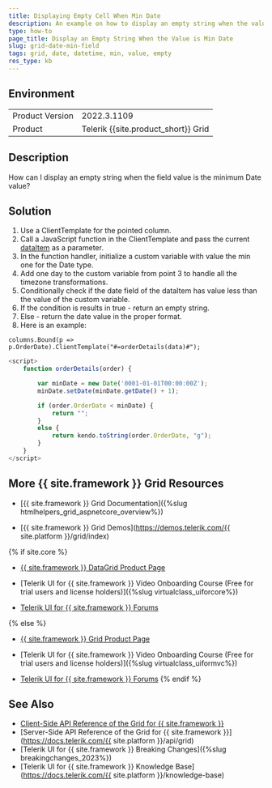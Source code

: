 ```yaml
---
title: Displaying Empty Cell When Min Date
description: An example on how to display an empty string when the value is the min value of the Date type {{ site.framework }}.
type: how-to
page_title: Display an Empty String When the Value is Min Date
slug: grid-date-min-field
tags: grid, date, datetime, min, value, empty
res_type: kb
---
```


## Environment

<table>
	<tr>
		<td>Product Version</td>
		<td>2022.3.1109</td>
	</tr>
	<tr>
		<td>Product</td>
		<td>Telerik {{site.product_short}} Grid</td>
	</tr>
</table>

## Description

How can I display an empty string when the field value is the minimum Date value?

## Solution

1. Use a ClientTemplate for the pointed column.
1. Call a JavaScript function in the ClientTemplate and pass the current [dataItem](https://docs.telerik.com/kendo-ui/api/javascript/ui/grid/methods/dataitem) as a parameter.
1. In the function handler, initialize a custom variable with value the min one for the Date type.
1. Add one day to the custom variable from point 3 to handle all the timezone transformations.
1. Conditionally check if the date field of the dataItem has value less than the value of the custom variable.
1. If the condition is results in true - return an empty string.
1. Else - return the date value in the proper format.
1. Here is an example:

```Index.cshtml
columns.Bound(p => p.OrderDate).ClientTemplate("#=orderDetails(data)#");
```

```JavaScript
<script>
    function orderDetails(order) {

        var minDate = new Date('0001-01-01T00:00:00Z');
        minDate.setDate(minDate.getDate() + 1);

        if (order.OrderDate < minDate) {
            return "";
        }
        else {
            return kendo.toString(order.OrderDate, "g");
        }
    }
</script>
```

## More {{ site.framework }} Grid Resources

* [{{ site.framework }} Grid Documentation]({%slug htmlhelpers_grid_aspnetcore_overview%})

* [{{ site.framework }} Grid Demos](https://demos.telerik.com/{{ site.platform }}/grid/index)

{% if site.core %}
* [{{ site.framework }} DataGrid Product Page](https://www.telerik.com/aspnet-core-ui/grid)

* [Telerik UI for {{ site.framework }} Video Onboarding Course (Free for trial users and license holders)]({%slug virtualclass_uiforcore%})

* [Telerik UI for {{ site.framework }} Forums](https://www.telerik.com/forums/aspnet-core-ui)

{% else %}
* [{{ site.framework }} Grid Product Page](https://www.telerik.com/aspnet-mvc/grid)

* [Telerik UI for {{ site.framework }} Video Onboarding Course (Free for trial users and license holders)]({%slug virtualclass_uiformvc%})

* [Telerik UI for {{ site.framework }} Forums](https://www.telerik.com/forums/aspnet-mvc)
{% endif %}

## See Also

* [Client-Side API Reference of the Grid for {{ site.framework }}](https://docs.telerik.com/kendo-ui/api/javascript/ui/grid)
* [Server-Side API Reference of the Grid for {{ site.framework }}](https://docs.telerik.com/{{ site.platform }}/api/grid)
* [Telerik UI for {{ site.framework }} Breaking Changes]({%slug breakingchanges_2023%})
* [Telerik UI for {{ site.framework }} Knowledge Base](https://docs.telerik.com/{{ site.platform }}/knowledge-base)
